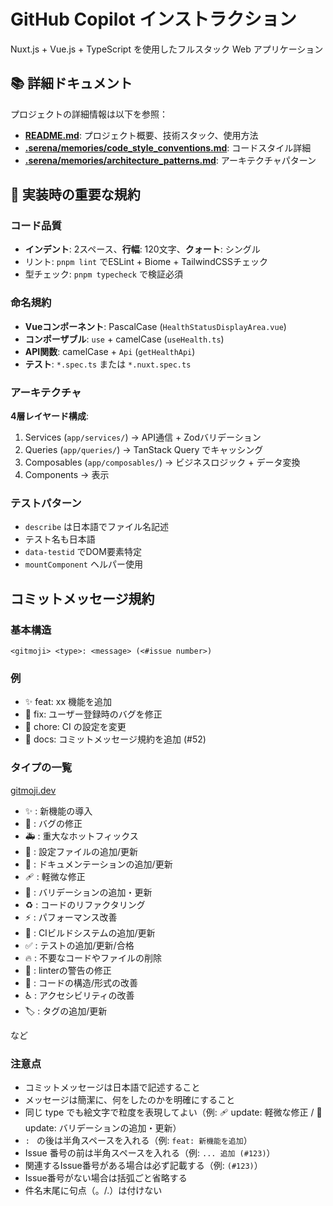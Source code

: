 # GitHub Copilot インストラクション

Nuxt.js + Vue.js + TypeScript を使用したフルスタック Web アプリケーション

## 📚 詳細ドキュメント

プロジェクトの詳細情報は以下を参照：

- **[README.md](../README.md)**: プロジェクト概要、技術スタック、使用方法
- **[.serena/memories/code_style_conventions.md](../.serena/memories/code_style_conventions.md)**: コードスタイル詳細
- **[.serena/memories/architecture_patterns.md](../.serena/memories/architecture_patterns.md)**: アーキテクチャパターン

## 🎯 実装時の重要な規約

### コード品質

- **インデント**: 2スペース、**行幅**: 120文字、**クォート**: シングル
- リント: `pnpm lint` でESLint + Biome + TailwindCSSチェック
- 型チェック: `pnpm typecheck` で検証必須

### 命名規約

- **Vueコンポーネント**: PascalCase (`HealthStatusDisplayArea.vue`)
- **コンポーザブル**: `use` + camelCase (`useHealth.ts`)
- **API関数**: camelCase + `Api` (`getHealthApi`)
- **テスト**: `*.spec.ts` または `*.nuxt.spec.ts`

### アーキテクチャ

**4層レイヤード構成**:

1. Services (`app/services/`) → API通信 + Zodバリデーション
2. Queries (`app/queries/`) → TanStack Query でキャッシング
3. Composables (`app/composables/`) → ビジネスロジック + データ変換
4. Components → 表示

### テストパターン

- `describe` は日本語でファイル名記述
- テスト名も日本語
- `data-testid` でDOM要素特定
- `mountComponent` ヘルパー使用

## コミットメッセージ規約

### 基本構造

`<gitmoji> <type>: <message> (<#issue number>)`

### 例

- ✨ feat: xx 機能を追加
- 🐛 fix: ユーザー登録時のバグを修正
- 🔧 chore: CI の設定を変更
- 📝 docs: コミットメッセージ規約を追加 (#52)

### タイプの一覧

[gitmoji.dev](https://gitmoji.dev/)

- ✨ : 新機能の導入
- 🐛 : バグの修正
- 🚑 : 重大なホットフィックス
- 🔧 : 設定ファイルの追加/更新
- 📝 : ドキュメンテーションの追加/更新
- 🩹 : 軽微な修正
- 🦺 : バリデーションの追加・更新
- ♻️ : コードのリファクタリング
- ⚡️ : パフォーマンス改善
- 👷 : CIビルドシステムの追加/更新
- ✅ : テストの追加/更新/合格
- 🔥 : 不要なコードやファイルの削除
- 🚨 : linterの警告の修正
- 🎨 : コードの構造/形式の改善
- ♿️ : アクセシビリティの改善
- 🏷️ : タグの追加/更新

など

### 注意点

- コミットメッセージは日本語で記述すること
- メッセージは簡潔に、何をしたのかを明確にすること
- 同じ type でも絵文字で粒度を表現してよい（例: 🩹 update: 軽微な修正 / 🦺 update: バリデーションの追加・更新）
- `: ` の後は半角スペースを入れる（例: `feat: 新機能を追加`）
- Issue 番号の前は半角スペースを入れる（例: `... 追加 (#123)`）
- 関連するIssue番号がある場合は必ず記載する（例: `(#123)`）
- Issue番号がない場合は括弧ごと省略する
- 件名末尾に句点（。/.）は付けない
